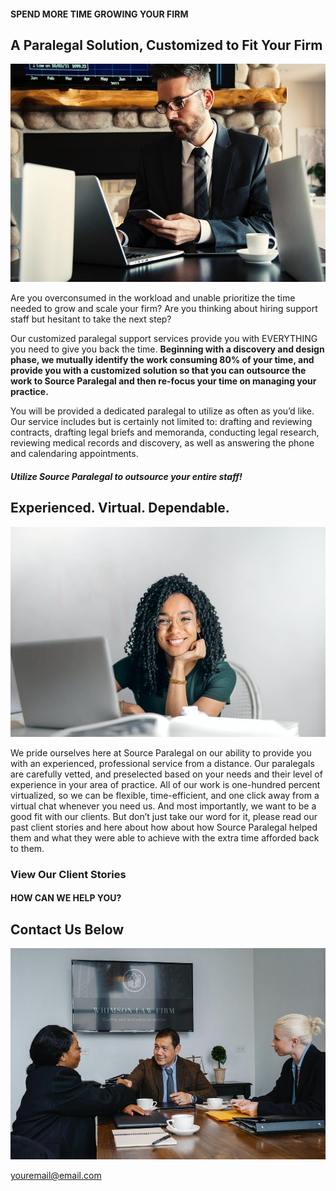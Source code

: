 #### SPEND MORE TIME GROWING YOUR FIRM

## A Paralegal Solution, Customized to Fit Your Firm

![support staff](support-staff.jpeg)

Are you overconsumed in the workload and unable prioritize the time needed to grow and scale your firm? Are you thinking about hiring support staff but hesitant to take the next step?

Our customized paralegal support services provide you with EVERYTHING you need to give you back the time. **Beginning with a discovery and design phase, we mutually identify the work consuming 80% of your time, and provide you with a customized solution so that you can outsource the work to Source Paralegal and then re-focus your time on managing your practice.**

You will be provided a dedicated paralegal to utilize as often as you’d like. Our service includes but is certainly not limited to: drafting and reviewing contracts, drafting legal briefs and memoranda, conducting legal research, reviewing medical records and discovery, as well as answering the phone and calendaring appointments.

##### Utilize Source Paralegal to outsource your entire staff!

## Experienced. Virtual. Dependable.

![vetted paralegals](vetted-paralegals.jpeg)

We pride ourselves here at Source Paralegal on our ability to provide you with an experienced, professional service from a distance. Our paralegals are carefully vetted, and preselected based on your needs and their level of experience in your area of practice. All of our work is one-hundred percent virtualized, so we can be flexible, time-efficient, and one click away from a virtual chat whenever you need us. And most importantly, we want to be a good fit with our clients. But don’t just take our word for it, please read our past client stories and here about how about how Source Paralegal helped them and what they were able to achieve with the extra time afforded back to them. 

### View Our Client Stories

#### HOW CAN WE HELP YOU?

## Contact Us Below

![good fit with clients](good-fit-with-clients.jpeg)

[youremail@email.com](mailto:youremail@email.com)
